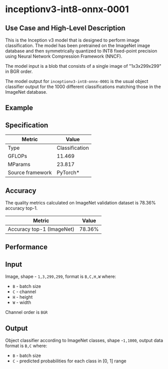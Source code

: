 # inceptionv3-int8-onnx-0001

## Use Case and High-Level Description

This is the Inception v3 model that is designed to perform image classification. The model has been pretrained on the 
ImageNet image database and then symmetrically quantized to INT8 fixed-point precision using Neural Network Compression 
Framework (NNCF).  

The model input is a blob that consists of a single image of "1x3x299x299" in BGR order.

The model output for `inceptionv3-int8-onnx-0001` is the usual object classifier output for the 1000 different 
classifications matching those in the ImageNet database.

## Example

## Specification

| Metric            | Value         |
|-------------------|---------------|
| Type              | Classification|
| GFLOPs            | 11.469 |
| MParams           | 23.817 |
| Source framework  | PyTorch\*    |

## Accuracy

The quality metrics calculated on ImageNet validation dataset is 78.36% accuracy top-1.

| Metric                    | Value         |
|---------------------------|---------------|
| Accuracy top-1 (ImageNet) |         78.36% |

## Performance

## Input

Image, shape - `1,3,299,299`, format is `B,C,H,W` where:

- `B` - batch size
- `C` - channel
- `H` - height
- `W` - width

Channel order is `BGR`

## Output

Object classifier according to ImageNet classes, shape -`1,1000`, output data format is `B,C` where:

- `B` - batch size
- `C` - predicted probabilities for each class in  [0, 1] range

